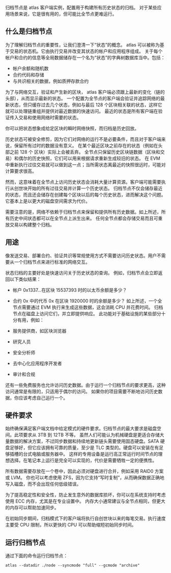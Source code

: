归档节点是 atlas 客户端实例，配置用于构建所有历史状态的归档。 对于某些应用场景来说，它是很有用的，但可能比全节点更难运行。

## 什么是归档节点

为了理解归档节点的重要性，让我们澄清一下“状态”的概念。 atlas 可以被称为基于交易的状态机。它由执行交易并改变其状态的帐户和应用程序组成。
关于每个帐户和合约的信息等全局数据储存在一个名为“状态”的字典树数据库当中。包括：

- 帐户余额和随机数
- 合约代码和存储
- 与共识相关的数据，例如质押存款合约

为了与网络交互，验证和产生新的区块， atlas 客户端必须跟上最新的变化（链的头部），从而显示最新的状态。
一个配置为全节点的客户端会验证并追踪网络的最新状态，但只缓存过去几个状态，例如与最后 128
个区块相关联的状态，这样它就可以处理链重组并提供对最近数据的快速访问。 最近的状态是所有客户端在验证传入交易和使用网络时需要的状态。

你可以把状态想象成给定区块的瞬时网络快照，而归档是历史回放。

历史状态可被安全修剪，因为它们对网络的运行不是必要条件，而且对于客户端来说，保留所有过时的数据没有意义。
在某个最近区块之前存在的状态（例如在头部之前 128 个 区块）实际上会被丢弃。
全节点只保留历史区块链数据（区块和交易）和偶尔的历史快照，它们可以用来根据请求重新生成较旧的状态。
在 EVM 中重新执行过往交易就可以做到这一点；当所需状态离最近的快照很远时，可能对计算要求很高。

然而，这意味着在全节点上访问历史状态会消耗大量计算资源。客户端可能需要执行从创世块开始的所有过往交易并计算一个历史状态。
归档节点不仅会储存最近的状态，而且还会储存在创建每个区块以后的每个历史状态，进而解决这个问题。它基本上是以更大的磁盘空间需求为代价。

需要注意的是，网络不依赖于归档节点来保留和提供所有历史数据。如上所述，所有历史中间状态都可以在全节点上派生出来。
任何全节点都会存储交易而且可重放交易以构建整个归档。

## 用途

像发送交易、部署合约、验证共识等常规使用方式不需要访问历史状态。用户不需要从一个归档节点来进行标准的网络交互。

状态归档的主要好处是快速访问关于历史状态的查询。 例如，归档节点会立即返回以下类似结果：

- 帐户 0x1337…在区块 15537393 时的以太币余额是多少？
- 合约 0x 中的代币 0x 在区块 1920000 时的余额是多少？
  如上所述，一个全节点需要通过 EVM 执行来生成这些数据，这会消耗 CPU 并花费时间。 归档节点在磁盘上访问它们，并立即提供响应。
  此功能对于基础设施的某些部分十分有用，例如：

- 服务提供商，如区块浏览器
- 研究人员
- 安全分析师
- 去中心化应用程序开发者
- 审计和合规

还有一些免费服务也允许访问历史数据。由于运行一个归档节点的要求更高，这种访问通常是有限的，只适用于偶尔的访问。
如果你的项目需要不断地访问历史数据，你应该考虑自己运行一个。

## 硬件要求

始终确保满足客户端文档中给定模式的硬件要求。归档节点的最大要求是磁盘空间。此项要求从 3TB 到 12TB 不等。
虽然人们可能认为机械硬盘是更适合存储大量数据的解决方案，不过同步数据和持续地更新链头需要使用固态硬盘。SATA
硬盘足够好，但它应该拥有可靠的质量，至少是 TLC 类型的。硬盘可以安装在有足够插槽的台式电脑或服务器中。
这样的专用设备是运行高正常运行时间节点的理想选择。在笔记本上运行是完全可以实现的，代价是需要牺牲一定的便携性。

所有数据需要存放在一个卷中，因此必须对硬盘进行合并，例如采用 RAID0 方案或 LVM。
你也可以考虑使用 ZFS，因为它支持“写时复制”，从而确保数据正确地写入磁盘，而不会出现任何低级错误。

为了提高稳定性和安全性，防止发生意外的数据库损坏，你可以在系统支持时考虑使用 ECC 内存，尤其是在专业设置中。
内存大小通常建议与全节点相同，但更大的内存可以帮助加速同步。

在初始同步期间，归档模式下的客户端将执行自创世块以来的每笔交易。执行速度主要受 CPU 限制，所以更快的 CPU 可以帮助缩短初始同步时间。

## 运行归档节点

通过下面的命令运行归档节点：

```shell
atlas --datadir ./node --syncmode "full" --gcmode "archive"
```
